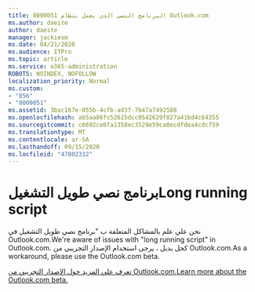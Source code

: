 ```yaml
---
title: البرنامج النصي الذي يعمل بنظام 8000051 Outlook.com
ms.author: daeite
author: daeite
manager: jackiesm
ms.date: 04/21/2020
ms.audience: ITPro
ms.topic: article
ms.service: o365-administration
ROBOTS: NOINDEX, NOFOLLOW
localization_priority: Normal
ms.custom:
- "856"
- "8000051"
ms.assetid: 3bac167e-055b-4cfb-ad3f-7b47a7492588
ms.openlocfilehash: ab5aa86fc52615dcc0542629f827a41bd4c64355
ms.sourcegitcommit: c6692ce0fa1358ec3529e59ca0ecdfdea4cdc759
ms.translationtype: MT
ms.contentlocale: ar-SA
ms.lasthandoff: 09/15/2020
ms.locfileid: "47802332"
---
```

# <a name="long-running-script"></a><span data-ttu-id="6f1e7-102">برنامج نصي طويل التشغيل</span><span class="sxs-lookup"><span data-stu-id="6f1e7-102">Long running script</span></span>

<span data-ttu-id="6f1e7-103">نحن علي علم بالمشاكل المتعلقة ب "برنامج نصي طويل التشغيل في Outlook.com.</span><span class="sxs-lookup"><span data-stu-id="6f1e7-103">We're aware of issues with "long running script" in Outlook.com.</span></span> <span data-ttu-id="6f1e7-104">كحل بديل ، يرجى استخدام الإصدار التجريبي من Outlook.com.</span><span class="sxs-lookup"><span data-stu-id="6f1e7-104">As a workaround, please use the Outlook.com beta.</span></span>
  
[<span data-ttu-id="6f1e7-105">تعرف علي المزيد حول الإصدار التجريبي من Outlook.com.</span><span class="sxs-lookup"><span data-stu-id="6f1e7-105">Learn more about the Outlook.com beta.</span></span>](https://support.office.com/article/40676ad0-c831-45ac-a023-5be633be798d?wt.mc_id=Office_Outlook_com_Alchemy)
  